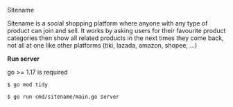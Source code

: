 Sitename

Sitename is a social shopping platform where anyone with any type of product can join and sell.
It works by asking users for their favourite product categories then show all related products in the next times they come back, 
not all at one like other platforms (tiki, lazada, amazon, shopee, ...)


**Run server**

go >= 1.17 is required

`$ go mod tidy`

`$ go run cmd/sitename/main.go server`
